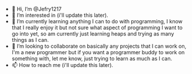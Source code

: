 - 👋 Hi, I’m @Jefry1217
- 👀 I’m interested in (i'll update this later).
- 🌱 I’m currently learning anything I can to do with programming, I know that I really enjoy it but not sure what aspect of programming I want to go into yet, so am currently just learning heaps and trying as many things as I can.
- 💞️ I’m looking to collaborate on basically any projects that I can work on, I'm a new programmer but if you want a programmer buddy to work on something with, let me know, just trying to learn as much as I can.
- 📫 How to reach me (i'll update this later).

<!---
Jefry1217/Jefry1217 is a ✨ special ✨ repository because its `README.md` (this file) appears on your GitHub profile.
You can click the Preview link to take a look at your changes.
--->
